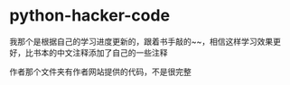 # python-hacker-code
  我那个是根据自己的学习进度更新的，跟着书手敲的~~，相信这样学习效果更好，比书本的中文注释添加了自己的一些注释
  
  作者那个文件夹有作者网站提供的代码，不是很完整
